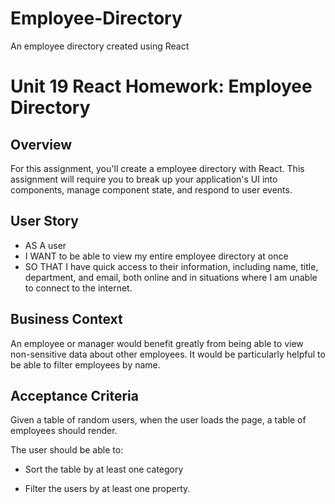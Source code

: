 # Employee-Directory
An employee directory created using React
# Unit 19 React Homework: Employee Directory

## Overview

For this assignment, you'll create a employee directory with React. This assignment will require you to break up your application's UI into components, manage component state, and respond to user events.

## User Story

* AS A user
* I WANT to be able to view my entire employee directory at once
* SO THAT I have quick access to their information, including name, title, department, and email, both online and in situations where I am unable to connect to the internet.

## Business Context

An employee or manager would benefit greatly from being able to view non-sensitive data about other employees. It would be particularly helpful to be able to filter employees by name.

## Acceptance Criteria

Given a table of random users, when the user loads the page, a table of employees should render.

The user should be able to:

  * Sort the table by at least one category

  * Filter the users by at least one property.